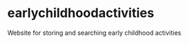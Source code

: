 earlychildhoodactivities
========================

Website for storing and searching early childhood activities